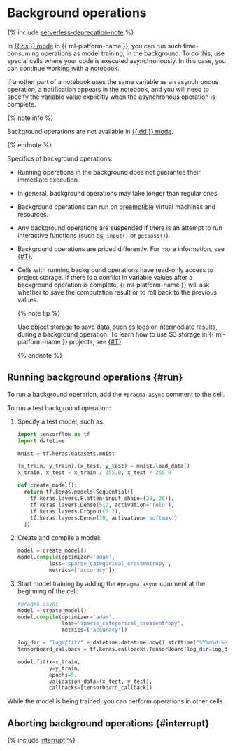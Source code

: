 # Background operations

{% include [serverless-deprecation-note](../../_includes/datasphere/serverless-deprecation-note.md) %}

In [{{ ds }} mode](project.md#serverless) in {{ ml-platform-name }}, you can run such time-consuming operations as model training, in the background. To do this, use special cells where your code is executed asynchronously. In this case, you can continue working with a notebook.

If another part of a notebook uses the same variable as an asynchronous operation, a notification appears in the notebook, and you will need to specify the variable value explicitly when the asynchronous operation is complete.

{% note info %}

Background operations are not available in [{{ dd }} mode](project.md#dedicated).

{% endnote %}

Specifics of background operations:
* Running operations in the background does not guarantee their immediate execution.
* In general, background operations may take longer than regular ones.
* Background operations can run on [preemptible](../../compute/concepts/preemptible-vm.md) virtual machines and resources.
* Any background operations are suspended if there is an attempt to run interactive functions (such as, `input()` or `getpass()`).
* Background operations are priced differently. For more information, see [{#T}](../pricing.md).
* Cells with running background operations have read-only access to project storage. If there is a conflict in variable values after a background operation is complete, {{ ml-platform-name }} will ask whether to save the computation result or to roll back to the previous values.

   {% note tip %}

   Use object storage to save data, such as logs or intermediate results, during a background operation. To learn how to use S3 storage in {{ ml-platform-name }} projects, see [{#T}](../operations/data/connect-to-s3.md).

   {% endnote %}


## Running background operations {#run}

To run a background operation, add the `#pragma async` comment to the cell.

To run a test background operation:
1. Specify a test model, such as:

   ```python
   import tensorflow as tf
   import datetime

   mnist = tf.keras.datasets.mnist

   (x_train, y_train),(x_test, y_test) = mnist.load_data()
   x_train, x_test = x_train / 255.0, x_test / 255.0

   def create_model():
     return tf.keras.models.Sequential([
       tf.keras.layers.Flatten(input_shape=(28, 28)),
       tf.keras.layers.Dense(512, activation='relu'),
       tf.keras.layers.Dropout(0.2),
       tf.keras.layers.Dense(10, activation='softmax')
     ])
   ```

1. Create and compile a model:

   ```python
   model = create_model()
   model.compile(optimizer='adam',
             loss='sparse_categorical_crossentropy',
             metrics=['accuracy'])
   ```

1. Start model training by adding the `#pragma async` comment at the beginning of the cell:

   ```python
   #pragma async
   model = create_model()
   model.compile(optimizer='adam',
                 loss='sparse_categorical_crossentropy',
                 metrics=['accuracy'])

   log_dir = "logs/fit/" + datetime.datetime.now().strftime("%Y%m%d-%H%M%S")
   tensorboard_callback = tf.keras.callbacks.TensorBoard(log_dir=log_dir, histogram_freq=1)

   model.fit(x=x_train,
             y=y_train,
             epochs=5,
             validation_data=(x_test, y_test),
             callbacks=[tensorboard_callback])
   ```

While the model is being trained, you can perform operations in other cells.

## Aborting background operations {#interrupt}

{% include [interrupt](../../_includes/datasphere/interrupt-cell.md) %}
